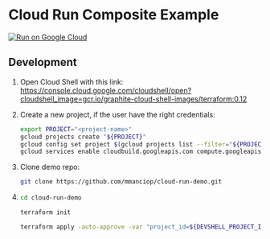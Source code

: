 # Cloud Run Composite Example

[![Run on Google Cloud](https://deploy.cloud.run/button.svg)](https://ssh.cloud.google.com/cloudshell/editor?cloudshell_image=gcr.io%2Fgcr-demo-299017%2Fcloud-run-demo&shellonly=true)

## Development

1. Open Cloud Shell with this link: https://console.cloud.google.com/cloudshell/open?cloudshell_image=gcr.io/graphite-cloud-shell-images/terraform:0.12

2. Create a new project, if the user have the right credentials:

   ```sh
   export PROJECT="<project-name>"
   gcloud projects create "${PROJECT}"
   gcloud config set project $(gcloud projects list --filter="${PROJECT}" --format="value(NAME, PROJECT_ID)" | grep "${PROJECT}" | awk '{ print $2 }')
   gcloud services enable cloudbuild.googleapis.com compute.googleapis.com
   ```

3. Clone demo repo:

   ```sh
   git clone https://github.com/mmanciop/cloud-run-demo.git
   ```

4. ```bash
   cd cloud-run-demo

   terraform init

   terraform apply -auto-approve -var "project_id=${DEVSHELL_PROJECT_ID}"
   ```
